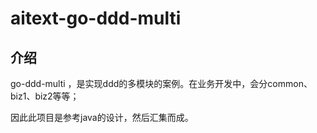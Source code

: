 # aitext-go-ddd-multi

## 介绍

go-ddd-multi ，是实现ddd的多模块的案例。在业务开发中，会分common、biz1、biz2等等；

因此此项目是参考java的设计，然后汇集而成。